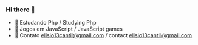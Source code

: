 ### Hi there 👋

- 🔭 Estudando Php / Studying Php
- 🌱 Jogos em JavaScript /  JavaScript games
- 👯 Contato elisio13cantil@gmail.com / contact elisio13cantil@gmail.com

